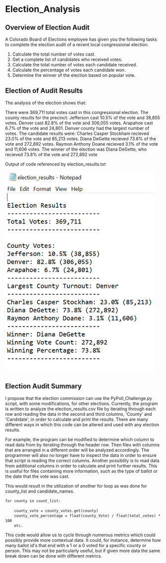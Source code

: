 # Election_Analysis

## Overview of Election Audit

A Colorado Board of Elections employee has given you the following tasks to complete the election audit of a recent local congressional election.

1. Calculate the total number of votes cast.
2. Get a complete list of candidates who received votes.
3. Calculate the total number of votes each candidate received.
4. Calculate the percentage of votes each candidate won.
5. Determine the winner of the election based on popular vote.

## Election of Audit Results

The analysis of the election shows that:

There were 369,711 total votes cast in this congressional election.
The county results for the precinct:
Jefferson cast 10.5% of the vote and 38,855 votes.
Denver cast 82.8% of the vote and 306,055 votes.
Arapahoe cast 6.7% of the vote and 24,801.
Denver county had the largest number of votes.
The candidate results were:
Charles Casper Stockham recieved 23.0% of the vote and 85,213 votes.
Diana DeGette recieved 73.8% of the vote and 272,892 votes.
Raymon Anthony Doane recieved 3.1% of the vote and 11,606 votes.
The winner of the election was Diana DeGette, who recieved 73.8% of the vote and 272,892 vote

Output of code referenced by election_results.txt

![Image of Code Output](https://github.com/clondon0792/Election_Analysis/blob/main/image_2022-06-28_232009547.png)

## Election Audit Summary

I propose that the election commission can use the PyPoll_Challenge.py script, with some modifications, for other elections. Currently, the program is written to analyze the election_results.csv file by iterating through each row and reading the data in the second and third columns, 'County' and 'Candidate', in order to calculate and print the results. There are many different ways in which this code can be altered and used with any election results.

For example, the program can be modified to determine which column to read data from by iterating through the header row. Then files with columns that are arranged in a different order will be analyzed accordingly. The programmer will also no longer have to inspect the data in order to ensure that script is reading the correct columns. Another possiblity is to read data from additional columns in order to calculate and print further results. This is useful for files containing more information, such as the type of ballot or the date that the vote was cast.

This would  result in the utilization of another for loop as was done for county_list and candidate_names. 

    for county in count_list:

        county_vote = county_votes.get(county)
        county_vote_percentage = float(county_Vote) / float(total_votes) * 100
        etc.
    
This code would allow us to cycle through numerous metrics which could possibly provide more contextual data. It could, for instance, determine how many ballot id's that end with a 1 or a 0 voted for a specific county or person. This may not be particularly useful, but if given more data the same break down can be done with different metrics.
